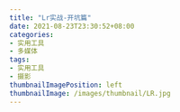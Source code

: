 ```yaml
---
title: "Lr实战-开坑篇"
date: 2021-08-23T23:30:52+08:00
categories:
- 实用工具
- 多媒体
tags:
- 实用工具
- 摄影
thumbnailImagePosition: left
thumbnailImage: /images/thumbnail/LR.jpg
---
```


<!--more-->

